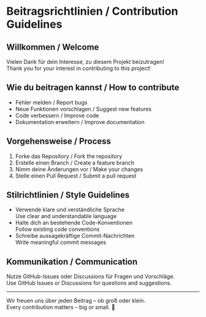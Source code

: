 # Beitragsrichtlinien / Contribution Guidelines

## Willkommen / Welcome
Vielen Dank für dein Interesse, zu diesem Projekt beizutragen!  
Thank you for your interest in contributing to this project!

## Wie du beitragen kannst / How to contribute
- Fehler melden / Report bugs  
- Neue Funktionen vorschlagen / Suggest new features  
- Code verbessern / Improve code  
- Dokumentation erweitern / Improve documentation

## Vorgehensweise / Process
1. Forke das Repository / Fork the repository  
2. Erstelle einen Branch / Create a feature branch  
3. Nimm deine Änderungen vor / Make your changes  
4. Stelle einen Pull Request / Submit a pull request

## Stilrichtlinien / Style Guidelines
- Verwende klare und verständliche Sprache  
  Use clear and understandable language  
- Halte dich an bestehende Code-Konventionen  
  Follow existing code conventions  
- Schreibe aussagekräftige Commit-Nachrichten  
  Write meaningful commit messages

## Kommunikation / Communication
Nutze GitHub-Issues oder Discussions für Fragen und Vorschläge.  
Use GitHub Issues or Discussions for questions and suggestions.

---

Wir freuen uns über jeden Beitrag – ob groß oder klein.  
Every contribution matters – big or small. 🚀
